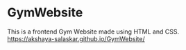 # GymWebsite
This is a frontend Gym Website made using HTML and CSS.
https://akshaya-salaskar.github.io/GymWebsite/
